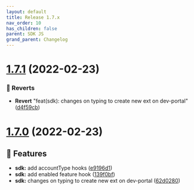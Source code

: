 ```yaml
---
layout: default
title: Release 1.7.x
nav_order: 10
has_children: false
parent: SDK JS
grand_parent: Changelog
---
```


# [1.7.1](https://github.com/lumapps/lumapps-sdk-js/compare/v1.7.0...v1.7.1) (2022-02-23)

### 🐛 Reverts

- **Revert** "feat(sdk): changes on typing to create new ext on dev-portal" ([d4f59cb](https://github.com/lumapps/lumapps-sdk-js/commit/d4f59cbfea79a47d8a07cb12d374220839978295))

# [1.7.0](https://github.com/lumapps/lumapps-sdk-js/compare/v1.6.0...v1.7.0) (2022-02-23)

## 🚀 Features

- **sdk:** add accountType hooks ([e9196d1](https://github.com/lumapps/lumapps-sdk-js/commit/e9196d1b10cd5198d8c8d5686f49830a74b72d7e))
- **sdk:** add enabled feature hook ([139f0bf](https://github.com/lumapps/lumapps-sdk-js/commit/139f0bf351d7bb0a473962e3a91e66656b6d4559))
- **sdk:** changes on typing to create new ext on dev-portal ([62d0280](https://github.com/lumapps/lumapps-sdk-js/commit/62d02805f28b230cdcca26a6df1674c155ac4139))
